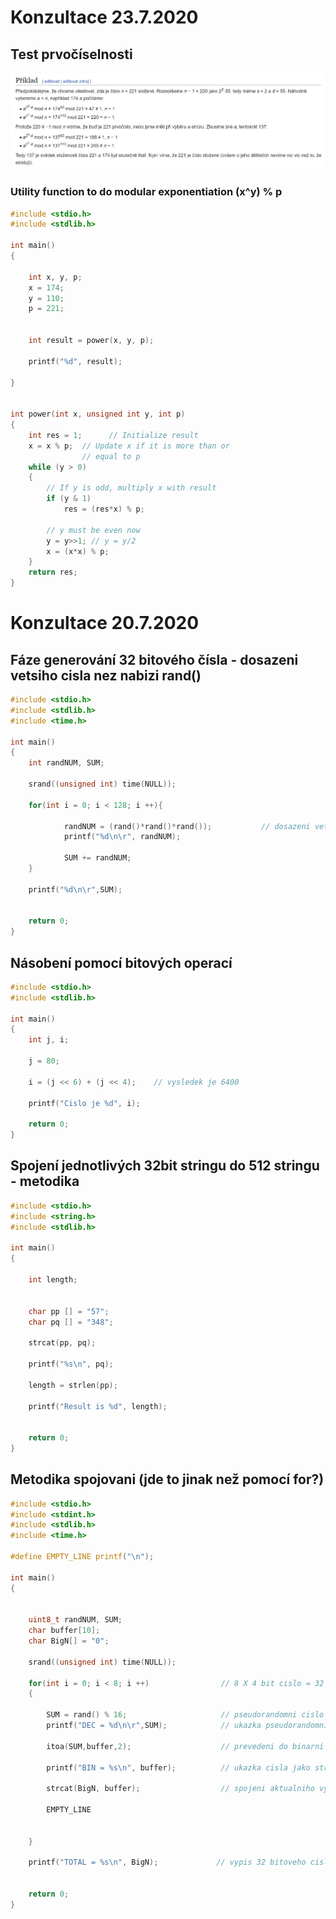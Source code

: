 # Konzultace 23.7.2020
## Test prvočíselnosti

<p float="left">
  <img src="/Pictures (general)/Miller-Rabin.PNG" width="800" /> 
<p float="left"> </p> 


### Utility function to do modular exponentiation (x^y) % p 
```C
#include <stdio.h>
#include <stdlib.h>

int main()
{

    int x, y, p;
    x = 174;
    y = 110;
    p = 221;


    int result = power(x, y, p);

    printf("%d", result);

}


int power(int x, unsigned int y, int p)
{
    int res = 1;      // Initialize result
    x = x % p;  // Update x if it is more than or
                // equal to p
    while (y > 0)
    {
        // If y is odd, multiply x with result
        if (y & 1)
            res = (res*x) % p;

        // y must be even now
        y = y>>1; // y = y/2
        x = (x*x) % p;
    }
    return res;
}

```


# Konzultace 20.7.2020

## Fáze generování 32 bitového čísla - dosazeni vetsiho cisla nez nabizi rand()

```c
#include <stdio.h>
#include <stdlib.h>
#include <time.h>

int main()
{
    int randNUM, SUM;

    srand((unsigned int) time(NULL));

    for(int i = 0; i < 128; i ++){

            randNUM = (rand()*rand()*rand());           // dosazeni vetsiho cisla
            printf("%d\n\r", randNUM);

            SUM += randNUM;
    }

    printf("%d\n\r",SUM);


    return 0;
}
```

## Násobení pomocí bitových operací
```c
#include <stdio.h>
#include <stdlib.h>

int main()
{
    int j, i;

    j = 80;

    i = (j << 6) + (j << 4);    // vysledek je 6400

    printf("Cislo je %d", i);

    return 0;
}
```

## Spojení jednotlivých 32bit stringu do 512 stringu - metodika
```c
#include <stdio.h>
#include <string.h>
#include <stdlib.h>

int main()
{

    int length;


    char pp [] = "57";
    char pq [] = "348";

    strcat(pp, pq);

    printf("%s\n", pq);

    length = strlen(pp);

    printf("Result is %d", length);


    return 0;
}
```

## Metodika spojovani (jde to  jinak než pomocí for?)
```c
#include <stdio.h>
#include <stdint.h>
#include <stdlib.h>
#include <time.h>

#define EMPTY_LINE printf("\n");

int main()
{


    uint8_t randNUM, SUM;
    char buffer[10];
    char BigN[] = "0";

    srand((unsigned int) time(NULL));

    for(int i = 0; i < 8; i ++)                // 8 X 4 bit cislo = 32 bitove cislo
    {

        SUM = rand() % 16;                     // pseudorandomni cislo o 4 bitove delce
        printf("DEC = %d\n\r",SUM);            // ukazka pseudorandomniho cisla o 4 bitove delce

        itoa(SUM,buffer,2);                    // prevedeni do binarni soustavy

        printf("BIN = %s\n", buffer);          // ukazka cisla jako stringu

        strcat(BigN, buffer);                  // spojeni aktualniho vysledku s predchozim - postupne nabalovani

        EMPTY_LINE


    }

    printf("TOTAL = %s\n", BigN);             // vypis 32 bitoveho cisla


    return 0;
}
```
